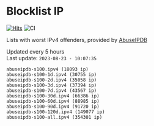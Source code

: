# Blocklist IP

[![Hits](https://hits.seeyoufarm.com/api/count/incr/badge.svg?url=https%3A%2F%2Fgithub.com%2Fborestad%2Fblocklist-ip%2F&count_bg=%2379C83D&title_bg=%23555555&icon=&icon_color=%23E7E7E7&title=hits&edge_flat=false)](https://hits.seeyoufarm.com)  ![CI](https://img.shields.io/github/workflow/status/borestad/blocklist-ip/CI?style=flat-square)

Lists with worst IPv4 offenders, provided by [AbuseIPDB](https://www.abuseipdb.com/)

<!-- FOOTER-PLACEHOLDER -->
Updated every 5 hours<br>
Last update: `2023-08-23 - 10:07:35`
```
abuseipdb-s100.ipv4 (18093 ip)
abuseipdb-s100-1d.ipv4 (30755 ip)
abuseipdb-s100-2d.ipv4 (35058 ip)
abuseipdb-s100-3d.ipv4 (37394 ip)
abuseipdb-s100-7d.ipv4 (43567 ip)
abuseipdb-s100-30d.ipv4 (66386 ip)
abuseipdb-s100-60d.ipv4 (88985 ip)
abuseipdb-s100-90d.ipv4 (91720 ip)
abuseipdb-s100-120d.ipv4 (149077 ip)
abuseipdb-s100-all.ipv4 (354301 ip)
```
